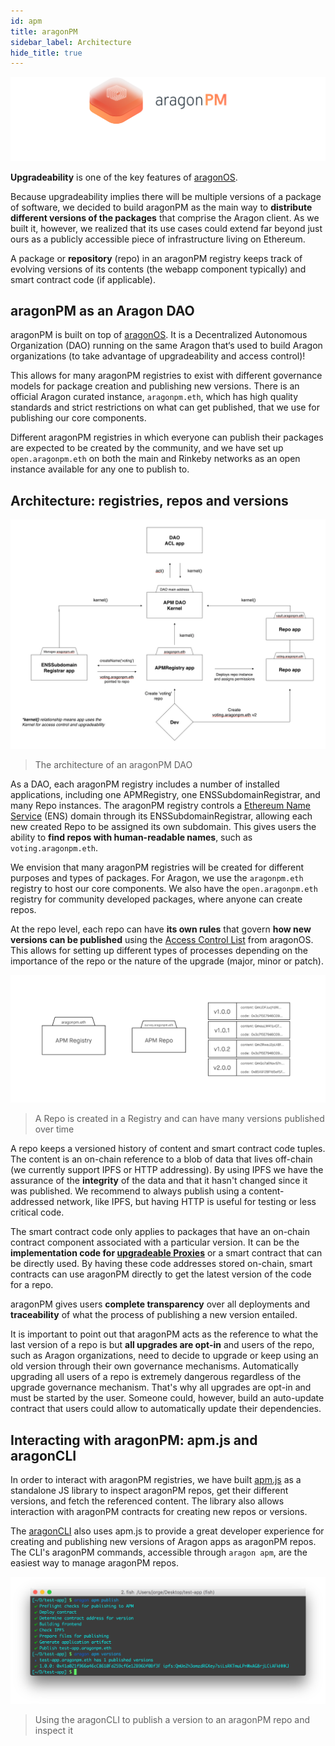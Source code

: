 ```yaml
---
id: apm
title: aragonPM
sidebar_label: Architecture
hide_title: true
---
```


![](/docs/assets/brand/aragonpm.png)

**Upgradeability** is one of the key features of [aragonOS](/docs/aragonos-intro.html).

Because upgradeability implies there will be multiple versions of a package of software, we decided to build aragonPM as the main way to **distribute different versions of the packages** that comprise the Aragon client. As we built it, however, we realized that its use cases could extend far beyond just ours as a publicly accessible piece of infrastructure living on Ethereum.

A package or **repository** (repo) in an aragonPM registry keeps track of evolving versions of its contents (the webapp component typically) and smart contract code (if applicable).

## aragonPM as an Aragon DAO

aragonPM is built on top of [aragonOS](/docs/aragonos-intro.html). It is a Decentralized Autonomous Organization (DAO) running on the same Aragon that‘s used to build Aragon organizations (to take advantage of upgradeability and access control)!

This allows for many aragonPM registries to exist with different governance models for package creation and publishing new versions. There is an official Aragon curated instance, `aragonpm.eth`, which has high quality standards and strict restrictions on what can get published, that we use for publishing our core components.

Different aragonPM registries in which everyone can publish their packages are expected to be created by the community, and we have set up `open.aragonpm.eth` on both the main and Rinkeby networks as an open instance available for any one to publish to.

## Architecture: registries, repos and versions

![](/docs/assets/apm-arch.png)
> The architecture of an aragonPM DAO

As a DAO, each aragonPM registry includes a number of installed applications, including one APMRegistry, one ENSSubdomainRegistrar, and many Repo instances. The aragonPM registry controls a [Ethereum Name Service](https://ens.domains/) (ENS) domain through its ENSSubdomainRegistrar, allowing each new created Repo to be assigned its own subdomain. This gives users the ability to **find repos with human-readable names**, such as `voting.aragonpm.eth`.

We envision that many aragonPM registries will be created for different purposes and types of packages. For Aragon, we use the `aragonpm.eth` registry to host our core components. We also have the `open.aragonpm.eth` registry for community developed packages, where anyone can create repos.

At the repo level, each repo can have **its own rules** that govern **how new versions can be published** using the [Access Control List](/docs/acl-intro.html) from aragonOS. This allows for setting up different types of processes depending on the importance of the repo or the nature of the upgrade (major, minor or patch).

![](/docs/assets/apm-repo.png)
> A Repo is created in a Registry and can have many versions published over time

A repo keeps a versioned history of content and smart contract code tuples. The content is an on-chain reference to a blob of data that lives off-chain (we currently support IPFS or HTTP addressing). By using IPFS we have the assurance of the **integrity** of the data and that it hasn't changed since it was published. We recommend to always publish using a content-addressed network, like IPFS, but having HTTP is useful for testing or less critical code.

The smart contract code only applies to packages that have an on-chain contract component associated with a particular version. It can be the **implementation code for [upgradeable Proxies](/docs/upgradeability-intro.html)** or a smart contract that can be directly used. By having these code addresses stored on-chain, smart contracts can use aragonPM directly to get the latest version of the code for a repo.

aragonPM gives users **complete transparency** over all deployments and **traceability** of what the process of publishing a new version entailed.

It is important to point out that aragonPM acts as the reference to what the last version of a repo is but **all upgrades are opt-in** and users of the repo, such as Aragon organizations, need to decide to upgrade or keep using an old version through their own governance mechanisms. Automatically upgrading all users of a repo is extremely dangerous regardless of the upgrade governance mechanism. That's why all upgrades are opt-in and must be started by the user. Someone could, however, build an auto-update contract that users could allow to automatically update their dependencies.

## Interacting with aragonPM: apm.js and aragonCLI

In order to interact with aragonPM registries, we have built [apm.js](https://github.com/aragon/apm.js) as a standalone JS library to inspect aragonPM repos, get their different versions, and fetch the referenced content. The library also allows interaction with aragonPM contracts for creating new repos or versions.

The [aragonCLI](/docs/cli-intro.html) also uses apm.js to provide a great developer experience for creating and publishing new versions of Aragon apps as aragonPM repos. The CLI's aragonPM commands, accessible through `aragon apm`, are the easiest way to manage aragonPM repos.

![](/docs/assets/apm-publish.png)
>  Using the aragonCLI to publish a version to an aragonPM repo and inspect it
